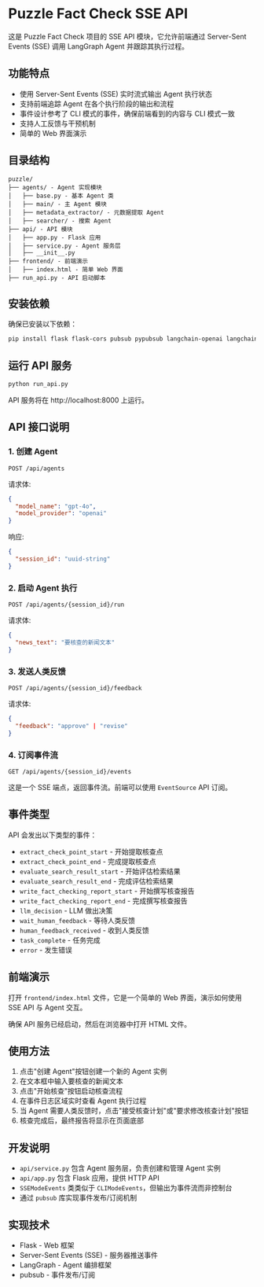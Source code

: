 # Puzzle Fact Check SSE API

这是 Puzzle Fact Check 项目的 SSE API 模块，它允许前端通过 Server-Sent Events (SSE) 调用 LangGraph Agent 并跟踪其执行过程。

## 功能特点

- 使用 Server-Sent Events (SSE) 实时流式输出 Agent 执行状态
- 支持前端追踪 Agent 在各个执行阶段的输出和流程
- 事件设计参考了 CLI 模式的事件，确保前端看到的内容与 CLI 模式一致
- 支持人工反馈与干预机制
- 简单的 Web 界面演示

## 目录结构

```
puzzle/
├── agents/ - Agent 实现模块
│   ├── base.py - 基本 Agent 类
│   ├── main/ - 主 Agent 模块
│   ├── metadata_extractor/ - 元数据提取 Agent
│   ├── searcher/ - 搜索 Agent
├── api/ - API 模块
│   ├── app.py - Flask 应用
│   ├── service.py - Agent 服务层
│   ├── __init__.py
├── frontend/ - 前端演示
│   ├── index.html - 简单 Web 界面
├── run_api.py - API 启动脚本
```

## 安装依赖

确保已安装以下依赖：

```bash
pip install flask flask-cors pubsub pypubsub langchain-openai langchain-core langgraph
```

## 运行 API 服务

```bash
python run_api.py
```

API 服务将在 http://localhost:8000 上运行。

## API 接口说明

### 1. 创建 Agent

```
POST /api/agents
```

请求体:
```json
{
  "model_name": "gpt-4o",
  "model_provider": "openai"
}
```

响应:
```json
{
  "session_id": "uuid-string"
}
```

### 2. 启动 Agent 执行

```
POST /api/agents/{session_id}/run
```

请求体:
```json
{
  "news_text": "要核查的新闻文本"
}
```

### 3. 发送人类反馈

```
POST /api/agents/{session_id}/feedback
```

请求体:
```json
{
  "feedback": "approve" | "revise"
}
```

### 4. 订阅事件流

```
GET /api/agents/{session_id}/events
```

这是一个 SSE 端点，返回事件流。前端可以使用 `EventSource` API 订阅。

## 事件类型

API 会发出以下类型的事件：

- `extract_check_point_start` - 开始提取核查点
- `extract_check_point_end` - 完成提取核查点
- `evaluate_search_result_start` - 开始评估检索结果
- `evaluate_search_result_end` - 完成评估检索结果
- `write_fact_checking_report_start` - 开始撰写核查报告
- `write_fact_checking_report_end` - 完成撰写核查报告
- `llm_decision` - LLM 做出决策
- `wait_human_feedback` - 等待人类反馈
- `human_feedback_received` - 收到人类反馈
- `task_complete` - 任务完成
- `error` - 发生错误

## 前端演示

打开 `frontend/index.html` 文件，它是一个简单的 Web 界面，演示如何使用 SSE API 与 Agent 交互。

确保 API 服务已经启动，然后在浏览器中打开 HTML 文件。

## 使用方法

1. 点击"创建 Agent"按钮创建一个新的 Agent 实例
2. 在文本框中输入要核查的新闻文本
3. 点击"开始核查"按钮启动核查流程
4. 在事件日志区域实时查看 Agent 执行过程
5. 当 Agent 需要人类反馈时，点击"接受核查计划"或"要求修改核查计划"按钮
6. 核查完成后，最终报告将显示在页面底部

## 开发说明

- `api/service.py` 包含 Agent 服务层，负责创建和管理 Agent 实例
- `api/app.py` 包含 Flask 应用，提供 HTTP API
- `SSEModeEvents` 类类似于 `CLIModeEvents`，但输出为事件流而非控制台
- 通过 `pubsub` 库实现事件发布/订阅机制

## 实现技术

- Flask - Web 框架
- Server-Sent Events (SSE) - 服务器推送事件
- LangGraph - Agent 编排框架
- pubsub - 事件发布/订阅
